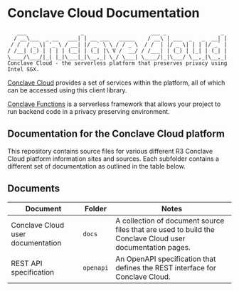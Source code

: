 # Conclave Cloud Documentation
```
   ___                 _                     ___ _                 _
  / __\___  _ __   ___| | __ ___   _____    / __\ | ___  _   _  __| |
 / /  / _ \| '_ \ / __| |/ _` \ \ / / _ \  / /  | |/ _ \| | | |/ _` |
/ /__| (_) | | | | (__| | (_| |\ V /  __/ / /___| | (_) | |_| | (_| |
\____/\___/|_| |_|\___|_|\__,_| \_/ \___| \____/|_|\___/ \__,_|\__,_|
Conclave Cloud - the serverless platform that preserves privacy using Intel SGX.
```

[Conclave Cloud](https://conclave.cloud) provides a set of services within
the platform, all of which can be accessed using this client library.

[Conclave Functions](https://functions.conclave.cloud) is a serverless
  framework that allows your project to run backend code in a privacy preserving
  environment.

## Documentation for the Conclave Cloud platform

This repository contains source files for various different R3 Conclave Cloud platform information sites and sources. Each subfolder contains a different set of documentation as outlined in the table below.

## Documents
| Document | Folder | Notes |
| -------- | ------ | ----- |
| Conclave Cloud user documentation | `docs` | A collection of document source files that are used to build the Conclave Cloud user documentation pages. |
| REST API specification | `openapi` | An OpenAPI specification that defines the REST interface for Conclave Cloud. |
